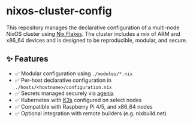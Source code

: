 # nixos-cluster-config

This repository manages the declarative configuration of a multi-node NixOS
cluster using [Nix Flakes](https://nixos.wiki/wiki/Flakes). The cluster includes
a mix of ARM and x86_64 devices and is designed to be reproducible, modular, and
secure.

## ✨ Features

- ✅ Modular configuration using `./modules/*.nix`
- ✅ Per-host declarative configuration in
  `./hosts/<hostname>/configuration.nix`
- ✅ Secrets managed securely via [agenix](https://github.com/ryantm/agenix)
- ✅ Kubernetes with [K3s](https://k3s.io/) configured on select nodes
- ✅ Compatible with Raspberry Pi 4/5, and x86_64 nodes
- ✅ Optional integration with remote builders (e.g. nixbuild.net)

